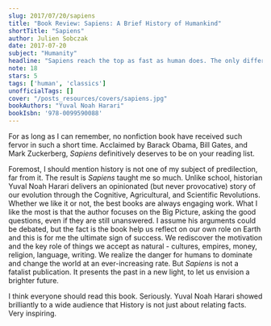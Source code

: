 ```yaml
---
slug: 2017/07/20/sapiens
title: "Book Review: Sapiens: A Brief History of Humankind"
shortTitle: "Sapiens"
author: Julien Sobczak
date: 2017-07-20
subject: "Humanity"
headline: "Sapiens reach the top as fast as human does. The only difference is it will stay here a long time."
note: 18
stars: 5
tags: ['human', 'classics']
unofficialTags: []
cover: "/posts_resources/covers/sapiens.jpg"
bookAuthors: "Yuval Noah Harari"
bookIsbn: '978-0099590088'
---
```



For as long as I can remember, no nonfiction book have received such fervor in such a short time. Acclaimed by Barack Obama, Bill Gates, and Mark Zuckerberg, *Sapiens* definitively deserves to be on your reading list.

Foremost, I should mention history is not one of my subject of predilection, far from it. The result is *Sapiens* taught me so much. Unlike school, historian Yuval Noah Harari delivers an opinionated (but never provocative) story of our evolution through the Cognitive, Agricultural, and Scientific Revolutions. Whether we like it or not, the best books are always engaging work. What I like the most is that the author focuses on the Big Picture, asking the good questions, even if they are still unanswered. I assume his arguments could be debated, but the fact is the book help us reflect on our own role on Earth and this is for me the ultimate sign of success. We rediscover the motivation and the key role of things we accept as natural - cultures, empires, money, religion, language, writing. We realize the danger for humans to dominate and change the world at an ever-increasing rate. But *Sapiens* is not a fatalist publication. It presents the past in a new light, to let us envision a brighter future.

I think everyone should read this book. Seriously. Yuval Noah Harari showed brilliantly to a wide audience that History is not just about relating facts. Very inspiring.


